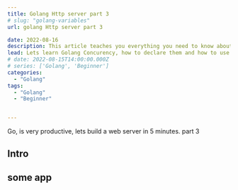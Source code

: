 ```yaml
---
title: Golang Http server part 3
# slug: "golang-variables"
url: golang Http server part 3

date: 2022-08-16
description: This article teaches you everything you need to know about Concurency in Golang
lead: Lets learn Golang Concurency, how to declare them and how to use them.
# date: 2022-08-15T14:00:00.000Z
# series: ['Golang', 'Beginner']
categories:
  - "Golang"
tags:
  - "Golang"
  - "Beginner"


---
```


Go, is very productive, lets build a web server in 5 minutes. part 3
<!--more-->

## Intro

## some app
